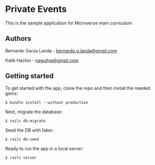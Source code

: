 # Private Events

This is the sample application for Microverse main curriculum


## Authors
Bernardo Garza Landa - bernardo.g.landa@gmail.com


Kalib Hackin - naguihw@gmail.com


## Getting started

To get started with the app, clone the repo and then install the needed gems:

```
$ bundle install --without production
```

Next, migrate the database:

```
$ rails db:migrate
```

Seed the DB with faker:

```
$ rails db:seed
```

Ready to run the app in a local server:

```
$ rails server
```

